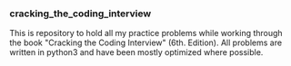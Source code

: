 ### cracking_the_coding_interview
This is repository to hold all my practice problems while working through the book "Cracking the Coding Interview"
(6th. Edition). All problems are written in python3 and have been mostly optimized where possible.
